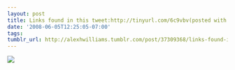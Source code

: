 ```yaml
---
layout: post
title: Links found in this tweet:http://tinyurl.com/6c9vbv(posted with tweetshots.com)
date: '2008-06-05T12:25:05-07:00'
tags: 
tumblr_url: http://alexhwilliams.tumblr.com/post/37309368/links-found-in-this-tweet
---
```

<img src="http://24.media.tumblr.com/EXq6qISRE9vae2odssDLT2zj_500.png"/>
